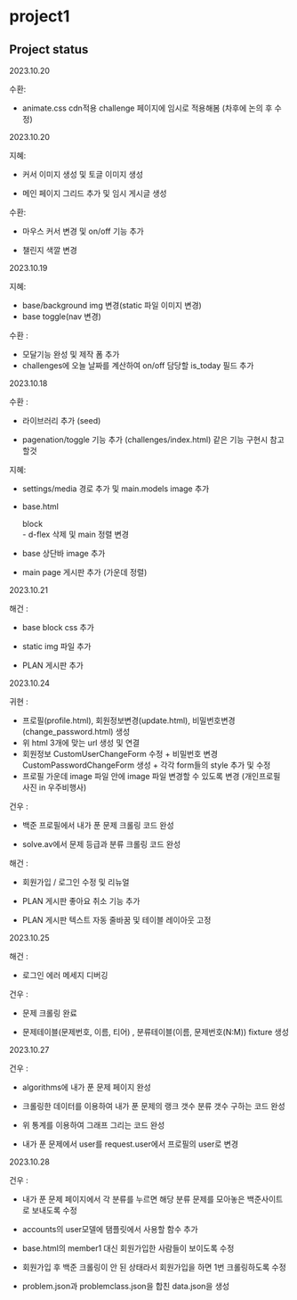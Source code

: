 # project1

## 

## Project status

2023.10.20

수환:

- animate.css cdn적용 challenge 페이지에 임시로 적용해봄 (차후에 논의 후 수정)



2023.10.20

지혜:

- 커서 이미지 생성 및 토글 이미지 생성

- 메인 페이지 그리드 추가 및 임시 게시글 생성

수환:

- 마우스 커서 변경 및 on/off 기능 추가

- 챌린지 색깔 변경

2023.10.19

지혜:

- base/background img 변경(static 파일 이미지 변경)
- base toggle(nav 변경)

수환 :

- 모달기능 완성 및 제작 폼 추가
- challenges에 오늘 날짜를 계산하여 on/off 담당할 is_today 필드 추가

2023.10.18

수환 :

- 라이브러리 추가 (seed)

- pagenation/toggle 기능 추가 (challenges/index.html) 같은 기능 구현시 참고할것

지혜:

- settings/media 경로 추가 및 main.models image 추가

- base.html <div> block </div>- d-flex 삭제 및 main 정렬 변경

- base 상단바 image 추가

- main page 게시판 추가 (가운데 정렬)

2023.10.21

해건 :

- base block css 추가

- static img 파일 추가

- PLAN 게시판 추가

2023.10.24

귀현 :

- 프로필(profile.html), 회원정보변경(update.html), 비밀번호변경(change_password.html) 생성
- 위 html 3개에 맞는 url 생성 및 연결
- 회원정보 CustomUserChangeForm 수정 + 비밀번호 변경 CustomPasswordChangeForm 생성 + 각각 form들의 style 추가 및 수정
- 프로필 가운데 image 파일 안에 image 파일 변경할 수 있도록 변경 (개인프로필 사진 in 우주비행사)

건우 :

- 백준 프로필에서 내가 푼 문제 크롤링 코드 완성
  
- solve.av에서 문제 등급과 분류 크롤링 코드 완성

해건 :

- 회원가입 / 로그인 수정 및 리뉴얼

- PLAN 게시판 좋아요 취소 기능 추가

- PLAN 게시판 텍스트 자동 줄바꿈 및 테이블 레이아웃 고정

2023.10.25

해건 :

- 로그인 에러 메세지 디버깅

건우 :

- 문제 크롤링 완료
  
- 문제테이블(문제번호, 이름, 티어) , 분류테이블(이름, 문제번호(N:M)) fixture 생성

2023.10.27

건우 :

- algorithms에 내가 푼 문제 페이지 완성

- 크롤링한 데이터를 이용하여 내가 푼 문제의 랭크 갯수 분류 갯수 구하는 코드 완성

- 위 통계를 이용하여 그래프 그리는 코드 완성

- 내가 푼 문제에서 user를 request.user에서 프로필의 user로 변경


2023.10.28

건우 :

- 내가 푼 문제 페이지에서 각 분류를 누르면 해당 분류 문제를 모아놓은 백준사이트로 보내도록 수정

- accounts의 user모델에 탬플릿에서 사용할 함수 추가

- base.html의 member1 대신 회원가입한 사람들이 보이도록 수정

- 회원가입 후 백준 크롤링이 안 된 상태라서 회원가입을 하면 1번 크롤링하도록 수정

- problem.json과 problemclass.json을 합친 data.json을 생성
